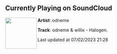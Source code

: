 ## Currently Playing on SoundCloud

[<img align="left" width="100" src="https://i1.sndcdn.com/artworks-LCqq25YNfRD99zaZ-75SNRg-t500x500.jpg">](https://soundcloud.com/odneme/halogen?in=odneme/sets/3333333333333333333333333333a1)

**Artist**: odneme 

**Track**: odneme & willix - Halogen.

Last updated at 07/02/2023 21:28
